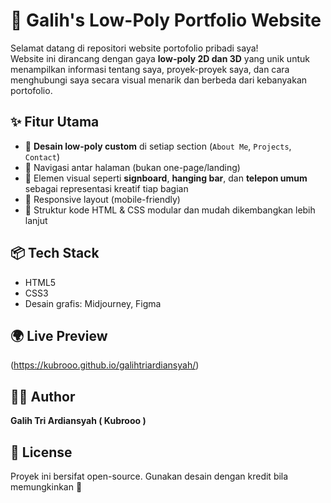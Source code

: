# 🌟 Galih's Low-Poly Portfolio Website

Selamat datang di repositori website portofolio pribadi saya!  
Website ini dirancang dengan gaya **low-poly 2D dan 3D** yang unik untuk menampilkan informasi tentang saya, proyek-proyek saya, dan cara menghubungi saya secara visual menarik dan berbeda dari kebanyakan portofolio.

## ✨ Fitur Utama

- 🎨 **Desain low-poly custom** di setiap section (`About Me`, `Projects`, `Contact`)
- 🧭 Navigasi antar halaman (bukan one-page/landing)
- 🧵 Elemen visual seperti **signboard**, **hanging bar**, dan **telepon umum** sebagai representasi kreatif tiap bagian
- 📱 Responsive layout (mobile-friendly)
- 📁 Struktur kode HTML & CSS modular dan mudah dikembangkan lebih lanjut

## 📦 Tech Stack

- HTML5
- CSS3
- Desain grafis: Midjourney, Figma

## 🌍 Live Preview

(https://kubrooo.github.io/galihtriardiansyah/)

## 🧑‍💻 Author

**Galih Tri Ardiansyah ( Kubrooo )**  

## 📝 License

Proyek ini bersifat open-source. Gunakan desain dengan kredit bila memungkinkan 🙌

